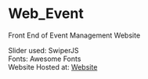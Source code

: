 # Web_Event
Front End of Event Management Website

Slider used: SwiperJS <br/>
Fonts: Awesome Fonts <br/>
Website Hosted at: [Website](https://deependra-singh-rao.github.io/Web_Event/) <br/>
